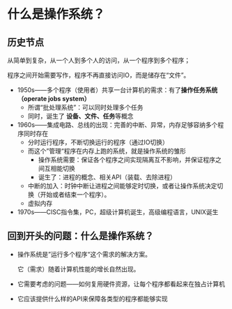 # 什么是操作系统？

## 历史节点

从简单到复杂，从一个人到多个人的访问，从一个程序到多个程序；

程序之间开始需要写作，程序不再直接访问IO，而是储存在“文件”。



* 1950s——多个程序（使用者）共享一台计算机的需求：有了**操作任务系统（operate jobs system）**
  * 所谓“批处理系统”：可以同时处理多个任务
  * 同时，诞生了 **设备、文件、任务**等概念
* 1960s——集成电路、总线的出现：完善的中断、异常，内存足够容纳多个程序同时存在
  * 分时运行程序，不断切换运行的程序（通过IO切换）
  * 而这个”管理“程序在内存上跑的系统，就是操作系统的雏形
    * 操作系统需要：保证各个程序之间实现隔离互不影响，并保证程序之间互相能切换
    * 诞生了：进程的概念、相关API（装载、去除进程）
  * 中断的加入：时钟中断让进程之间能够定时切换，或者让操作系统决定切换（开始或者结束一个程序）。
  * 虚拟内存
* 1970s——CISC指令集，PC，超级计算机诞生，高级编程语言，UNIX诞生

## 回到开头的问题：什么是操作系统？

* 操作系统是”运行多个程序“这个需求的解决方案。

  它（需求）随着计算机性能的增长自然出现。

* 它需要考虑的问题——如何复用硬件资源，让每个程序都看起来在独占计算机
* 它应该提供什么样的API来保障各类型的程序都能够实现